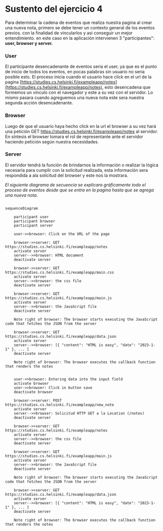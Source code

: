 # Sustento del ejercicio 4
Para determinar la cadena de eventos que realiza nuestra pagina al crear una nueva nota, primero se debe tener un contexto general de los eventos previos. con la finalidad de vincularlos y asi conseguir un mejor entendimiento. en este caso en la aplicación intervienen 3 "participantes": **user, browser y server.**

### User
El participante desencadenante de eventos seria el user, ya que es el punto de inicio de todos los eventos, en pocas palabras sin usuario no seria posible esto. El proceso inicia cuando el usuario hace click en el url de la pagina [https://studies.cs.helsinki.fi/exampleapp/notes](https://studies.cs.helsinki.fi/exampleapp/notes), esto desencadena que formemos un vinculo con el navegador y este a su vez con el servidor. Lo mismo pasara cuando agreguemos una nueva nota este sera nuestra segunda acción desencadenante.

### Browser
Luego de que el usuario haya hecho click en la url el browser a su vez hará una petición GET https://studies.cs.helsinki.fi/exampleapp/notes al servidor. En síntesis el browser tomara el rol de representante ante el servidor haciendo petición según nuestra necesidades.

### Server
El servidor tendrá la función de brindarnos la información o realizar la lógica necesaria para cumplir con la solicitud realizada, esta información sera respondida a ala solicitud del browser y este nos la mostrara.

*El siguiente diagrama de secuencia se explicara gráficamente todo el proceso de eventos desde que se entra en la pagina hasta que se agrega una nueva nota.*

```mermaid

sequenceDiagram

    participant user
    participant browser
    participant server
    
    user->>browser: Click on the URL of the page

    browser->>server: GET https://studies.cs.helsinki.fi/exampleapp/notes
    activate server
    server-->>browser: HTML document
    deactivate server

    browser->>server: GET https://studies.cs.helsinki.fi/exampleapp/main.css
    activate server
    server-->>browser: the css file
    deactivate server

    browser->>server: GET https://studies.cs.helsinki.fi/exampleapp/main.js
    activate server
    server-->>browser: the JavaScript file
    deactivate server

    Note right of browser: The browser starts executing the JavaScript code that fetches the JSON from the server

    browser->>server: GET https://studies.cs.helsinki.fi/exampleapp/data.json
    activate server
    server-->>browser: [{ "content": "HTML is easy", "date": "2023-1-1" }, ... ]
    deactivate server

    Note right of browser: The browser executes the callback function that renders the notes


    user->>browser: Entering data into the input field
    activate browser
    user->>browser: Click in button save
    deactivate browser

    browser->>server: POST https://studies.cs.helsinki.fi/exampleapp/new_note
    activate server
    server-->>browser: Solicitud HTTP GET a la Location (/notes)
    deactivate server

    browser->>server: GET https://studies.cs.helsinki.fi/exampleapp/notes
    activate server
    server-->>browser: the css file
    deactivate server

    browser->>server: GET https://studies.cs.helsinki.fi/exampleapp/main.js
    activate server
    server-->>browser: the JavaScript file
    deactivate server

    Note right of browser: The browser starts executing the JavaScript code that fetches the JSON from the server

    browser->>server: GET https://studies.cs.helsinki.fi/exampleapp/data.json
    activate server
    server-->>browser: [{ "content": "HTML is easy", "date": "2023-1-1" }, ... ]
    deactivate server

    Note right of browser: The browser executes the callback function that renders the notes
    